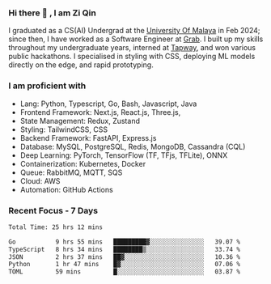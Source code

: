 <!-- <img height="180rem" width="100%" src="https://github.com/ziqinyeow/ziqinyeow/blob/main/header.png?raw=true" /> -->

### Hi there 👋 , I am Zi Qin
<!-- ![visitors](https://visitor-badge.glitch.me/badge?page_id=page.id) -->

I graduated as a CS(AI) Undergrad at the [University Of Malaya](https://www.um.edu.my/) in Feb 2024; since then, I have worked as a Software Engineer at [Grab](https://www.grab.com/my/). I built up my skills throughout my undergraduate years, interned at [Tapway](https://gotapway.com/), and won various public hackathons. I specialised in styling with CSS, deploying ML models directly on the edge, and rapid prototyping.

### I am proficient with

- Lang: Python, Typescript, Go, Bash, Javascript, Java
- Frontend Framework: Next.js, React.js, Three.js,
- State Management: Redux, Zustand
- Styling: TailwindCSS, CSS
- Backend Framework: FastAPI, Express.js
- Database: MySQL, PostgreSQL, Redis, MongoDB, Cassandra (CQL)
- Deep Learning: PyTorch, TensorFlow (TF, TFjs, TFLite), ONNX
- Containerization: Kubernetes, Docker
- Queue: RabbitMQ, MQTT, SQS
- Cloud: AWS
- Automation: GitHub Actions

### Recent Focus - 7 Days
<!--START_SECTION:waka-->

```txt
Total Time: 25 hrs 12 mins

Go           9 hrs 55 mins   █████████▓░░░░░░░░░░░░░░░   39.07 %
TypeScript   8 hrs 34 mins   ████████▒░░░░░░░░░░░░░░░░   33.74 %
JSON         2 hrs 37 mins   ██▓░░░░░░░░░░░░░░░░░░░░░░   10.36 %
Python       1 hr 47 mins    █▓░░░░░░░░░░░░░░░░░░░░░░░   07.06 %
TOML         59 mins         █░░░░░░░░░░░░░░░░░░░░░░░░   03.87 %
```

<!--END_SECTION:waka-->

<!--![Leetcode Stats](https://leetcard.jacoblin.cool/ziqinyeow?ext=heatmap&theme=light,nord&width=1200&height=400)-->
